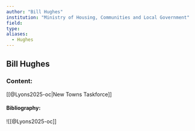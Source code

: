```yaml
---
author: "Bill Hughes"
institution: "Ministry of Housing, Communities and Local Government"
field:
type:
aliases:
  - Hughes
---
```


## Bill Hughes

### Content:
[[@Lyons2025-oc|New Towns Taskforce]]

#### Bibliography:

![[@Lyons2025-oc]]